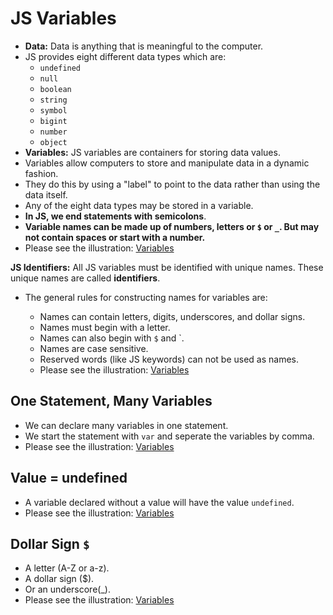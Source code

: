 # JS Variables

- **Data:** Data is anything that is meaningful to the computer.
- JS provides eight different data types which are:
  - `undefined`
  - `null`
  - `boolean`
  - `string`
  - `symbol`
  - `bigint`
  - `number`
  - `object`
- __Variables:__ JS variables are containers for storing data values.  
- Variables allow computers to store and manipulate data in a dynamic fashion.
- They do this by using a "label" to point to the data rather than using the data itself.
- Any of the eight data types may be stored in a variable.
- __In JS, we end statements with semicolons__.
- __Variable names can be made up of numbers, letters or `$` or `_`. But may not contain spaces or start with a number.__
- Please see the illustration: [Variables](Variables.js)

__JS Identifiers:__ All JS variables must be identified with unique names. These unique names are called __identifiers__.

- The general rules for constructing names for variables are:

  - Names can contain letters, digits, underscores, and dollar signs.
  - Names must begin with a letter.
  - Names can also begin with `$` and `.
  - Names are case sensitive.
  - Reserved words (like JS keywords) can not be used as names.
  - Please see the illustration: [Variables](Variables.js)

## One Statement, Many Variables

- We can declare many variables in one statement.
- We start the statement with `var` and seperate the variables by comma.
- Please see the illustration: [Variables](Variables.js)

## Value = undefined

- A variable declared without a value will have the value `undefined`.
- Please see the illustration: [Variables](Variables.js)

## Dollar Sign `$`

- A letter (A-Z or a-z).
- A dollar sign ($).
- Or an underscore(_).
- Please see the illustration: [Variables](Variables.js)